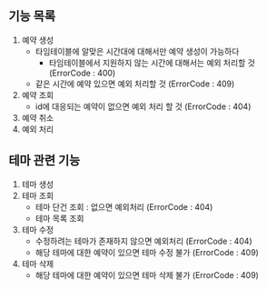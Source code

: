 ## 기능 목록

1. 예약 생성
   - 타임테이블에 알맞은 시간대에 대해서만 예약 생성이 가능하다 
     - 타임테이블에서 지원하지 않는 시간에 대해서는 예외 처리할 것 (ErrorCode : 400)
   - 같은 시간에 예약 있으면 예외 처리할 것 (ErrorCode : 409)
2. 예약 조회
   - id에 대응되는 예약이 없으면 예외 처리 할 것 (ErrorCode : 404)
3. 예약 취소
4. 예외 처리

## 테마 관련 기능

1. 테마 생성
2. 테마 조회
   - 테마 단건 조회 : 없으면 예외처리 (ErrorCode : 404)
   - 테마 목록 조회
3. 테마 수정
   - 수정하려는 테마가 존재하지 않으면 예외처리 (ErrorCode : 404)
   - 해당 테마에 대한 예약이 있으면 테마 수정 불가 (ErrorCode : 409)
4. 테마 삭제
   - 해당 테마에 대한 예약이 있으면 테마 삭제 불가 (ErrorCode : 409)

